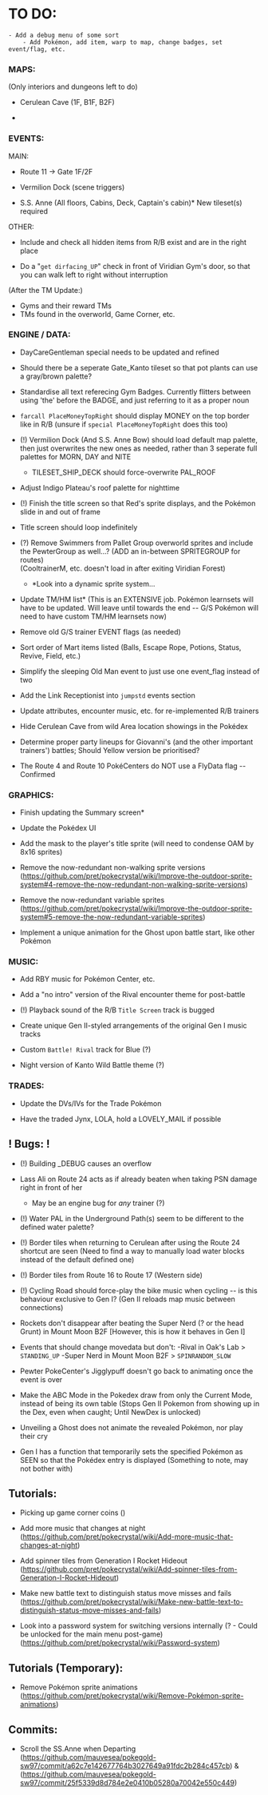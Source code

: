 # TO DO:
```
- Add a debug menu of some sort
	- Add Pokémon, add item, warp to map, change badges, set event/flag, etc.
```
### MAPS:
(Only interiors and dungeons left to do)

- Cerulean Cave (1F, B1F, B2F)

- 

### EVENTS:

MAIN:
- Route 11 -> Gate 1F/2F

- Vermilion Dock (scene triggers)

- S.S. Anne (All floors, Cabins, Deck, Captain's cabin)* New tileset(s) required

OTHER:
- Include and check all hidden items from R/B exist and are in the right place

- Do a "`get dirfacing_UP`" check in front of Viridian Gym's door, so that you can walk left to right without interruption

(After the TM Update:)
- Gyms and their reward TMs
- TMs found in the overworld, Game Corner, etc.

### ENGINE / DATA:


- DayCareGentleman special needs to be updated and refined

- Should there be a seperate Gate_Kanto tileset so that pot plants can use a gray/brown palette?

- Standardise all text referecing Gym Badges. Currently flitters between using 'the' before the BADGE, and just referring to it as a proper noun

- `farcall PlaceMoneyTopRight` should display MONEY on the top border like in R/B (unsure if `special PlaceMoneyTopRight` does this too)

- (!) Vermilion Dock (And S.S. Anne Bow) should load default map palette, then just overwrites the new ones as needed, rather than 3 seperate full palettes for MORN, DAY and NITE

	- TILESET_SHIP_DECK should force-overwrite PAL_ROOF

- Adjust Indigo Plateau's roof palette for nighttime

- (!) Finish the title screen so that Red's sprite displays, and the Pokémon slide in and out of frame

- Title screen should loop indefinitely

- (?) Remove Swimmers from Pallet Group overworld sprites and include the PewterGroup as well...? (ADD an in-between SPRITEGROUP for routes)\
	(CooltrainerM, etc. doesn't load in after exiting Viridian Forest)
	- *Look into a dynamic sprite system...

- Update TM/HM list* (This is an EXTENSIVE job. Pokémon learnsets will have to be updated. Will leave until towards the end -- G/S Pokémon will need to have custom TM/HM learnsets now)

- Remove old G/S trainer EVENT flags (as needed)
	
- Sort order of Mart items listed (Balls, Escape Rope, Potions, Status, Revive, Field, etc.)

- Simplify the sleeping Old Man event to just use one event_flag instead of two

- Add the Link Receptionist into `jumpstd` events section

- Update attributes, encounter music, etc. for re-implemented R/B trainers

- Hide Cerulean Cave from wild Area location showings in the Pokédex

- Determine proper party lineups for Giovanni's (and the other important trainers') battles; Should Yellow version be prioritised?

- The Route 4 and Route 10 PokéCenters do NOT use a FlyData flag -- Confirmed

### GRAPHICS:

- Finish updating the Summary screen*

- Update the Pokédex UI

- Add the mask to the player's title sprite (will need to condense OAM by 8x16 sprites)

- Remove the now-redundant non-walking sprite versions (https://github.com/pret/pokecrystal/wiki/Improve-the-outdoor-sprite-system#4-remove-the-now-redundant-non-walking-sprite-versions)

- Remove the now-redundant variable sprites (https://github.com/pret/pokecrystal/wiki/Improve-the-outdoor-sprite-system#5-remove-the-now-redundant-variable-sprites)

- Implement a unique animation for the Ghost upon battle start, like other Pokémon

### MUSIC: 

- Add RBY music for Pokémon Center, etc.

- Add a "no intro" version of the Rival encounter theme for post-battle

- (!) Playback sound of the R/B `Title Screen` track is bugged

- Create unique Gen II-styled arrangements of the original Gen I music tracks

- Custom `Battle! Rival` track for Blue (?)

- Night version of Kanto Wild Battle theme (?)

### TRADES:

- Update the DVs/IVs for the Trade Pokémon

- Have the traded Jynx, LOLA, hold a LOVELY_MAIL if possible

## ! Bugs: !

- (!) Building _DEBUG causes an overflow

- Lass Ali on Route 24 acts as if already beaten when taking PSN damage right in front of her
	- May be an engine bug for *any* trainer (?)

- (!) Water PAL in the Underground Path(s) seem to be different to the defined water palette?

- (!) Border tiles when returning to Cerulean after using the Route 24 shortcut are seen (Need to find a way to manually load water blocks instead of the default defined one)

- (!) Border tiles from Route 16 to Route 17 (Western side)

- (!) Cycling Road should force-play the bike music when cycling -- is this behaviour exclusive to Gen I? (Gen II reloads map music between connections)

- Rockets don't disappear after beating the Super Nerd (? or the head Grunt) in Mount Moon B2F [However, this is how it behaves in Gen I]

- Events that should change movedata but don't:
	-Rival in Oak's Lab > `STANDING_UP`
	-Super Nerd in Mount Moon B2F > `SPINRANDOM_SLOW`

- Pewter PokeCenter's Jigglypuff doesn't go back to animating once the event is over

- Make the ABC Mode in the Pokedex draw from only the Current Mode, instead of being its own table (Stops Gen II Pokemon from showing up in the Dex, even when caught; Until NewDex is unlocked)

- Unveiling a Ghost does not animate the revealed Pokémon, nor play their cry
	
- Gen I has a function that temporarily sets the specified Pokémon as SEEN so that the Pokédex entry is displayed (Something to note, may not bother with)

## Tutorials:

- Picking up game corner coins ()

- Add more music that changes at night (https://github.com/pret/pokecrystal/wiki/Add-more-music-that-changes-at-night)

- Add spinner tiles from Generation I Rocket Hideout (https://github.com/pret/pokecrystal/wiki/Add-spinner-tiles-from-Generation-I-Rocket-Hideout)

- Make new battle text to distinguish status move misses and fails (https://github.com/pret/pokecrystal/wiki/Make-new-battle-text-to-distinguish-status-move-misses-and-fails)

- Look into a password system for switching versions internally (? - Could be unlocked for the main menu post-game) (https://github.com/pret/pokecrystal/wiki/Password-system)

## Tutorials (Temporary):

- Remove Pokémon sprite animations (https://github.com/pret/pokecrystal/wiki/Remove-Pokémon-sprite-animations)

## Commits:

- Scroll the SS.Anne when Departing (https://github.com/mauvesea/pokegold-sw97/commit/a62c7e142677764b3027649a91fdc2b284c457cb) & (https://github.com/mauvesea/pokegold-sw97/commit/25f5339d8d784e2e0410b05280a70042e550c449)
